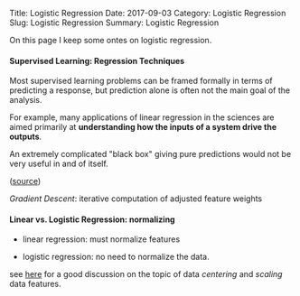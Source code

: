 Title: Logistic Regression
Date: 2017-09-03
Category: Logistic Regression
Slug: Logistic Regression
Summary: Logistic Regression

On this page I keep some ontes on logistic regression.

#### Supervised Learning: Regression Techniques

Most supervised learning problems can be framed formally 
in terms of predicting a response, but prediction alone is often not
the main goal of the analysis. 

For example, many applications of
linear regression in the sciences are aimed primarily
at **understanding how the inputs of a system drive the outputs**.

An extremely complicated "black box" giving pure predictions would not be
very useful in and of itself.

([source](https://lagunita.stanford.edu/courses/HumanitiesSciences/StatLearning/Winter2016/about))

*Gradient Descent*: iterative computation of adjusted feature weights

#### Linear vs. Logistic Regression: normalizing

* linear regression: must normalize features

* logistic regression: no need to normalize the data. 

see [here](https://stats.stackexchange.com/questions/29781/when-conducting-multiple-regression-when-should-you-center-your-predictor-varia) 
for a good discussion on the topic of data *centering* and *scaling* data features.

 
